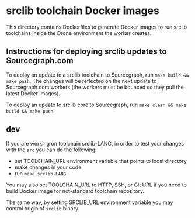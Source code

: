 srclib toolchain Docker images
==============

This directory contains Dockerfiles to generate Docker images to run
srclib toolchains inside the Drone environment the worker creates.

Instructions for deploying srclib updates to Sourcegraph.com
------------

To deploy an update to a srclib toolchain to Sourcegraph, run `make build && make push`. The changes will be reflected on the next update to Sourcegraph.com workers (the workers must be bounced so they pull the latest Docker images).

To deploy an update to srclib core to Sourcegraph, run `make clean && make build && make push`.

dev
-----------
If you are working on toolchain srclib-LANG, in order to test your changes
with the `src` you can do the following:

- set TOOLCHAIN_URL environment variable that points to local directory 
- make changes in your code
- run `make srclib-LANG`

You may also set TOOLCHAIN_URL to HTTP, SSH, or Git URL if you need to build Docker image for not-standard toolchain repository.

The same way, by setting SRCLIB_URL environment variable you may control origin of `srclib` binary 
